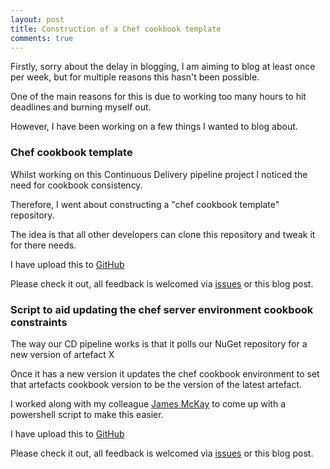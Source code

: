 ```yaml
---
layout: post
title: Construction of a Chef cookbook template
comments: true
---
```


Firstly, sorry about the delay in blogging, I am aiming to blog at least once per week, but for multiple reasons this hasn't been possible.

One of the main reasons for this is due to working too many hours to hit deadlines and burning myself out.

However, I have been working on a few things I wanted to blog about.

### Chef cookbook template

Whilst working on this Continuous Delivery pipeline project I noticed the need for cookbook consistency.

Therefore, I went about constructing a "chef cookbook template" repository.

The idea is that all other developers can clone this repository and tweak it for there needs.

I have upload this to [GitHub](https://github.com/swade1987/chef-cookbook-template) 

Please check it out, all feedback is welcomed via [issues](https://github.com/swade1987/chef-cookbook-template/issues) or this blog post.

### Script to aid updating the chef server environment cookbook constraints 

The way our CD pipeline works is that it polls our NuGet repository for a new version of artefact X

Once it has a new version it updates the chef cookbook environment to set that artefacts cookbook version to be the version of the latest artefact.

I worked along with my colleague [James McKay](https://twitter.com/jammycakes) to come up with a powershell script to make this easier.

I have upload this to [GitHub](https://github.com/swade1987/update-chef-environment)

Please check it out, all feedback is welcomed via [issues](https://github.com/swade1987/update-chef-environment/issues) or this blog post.
